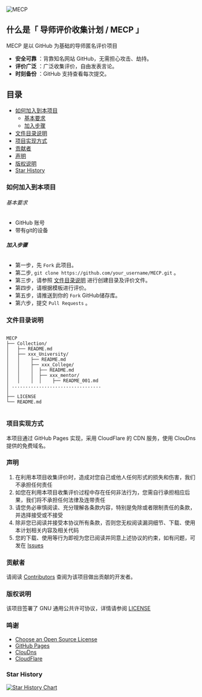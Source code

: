 
![MECP](https://socialify.git.ci/MEC-Program/MECP/image?description=1&forks=1&issues=1&name=1&owner=1&pattern=Diagonal%20Stripes&pulls=1&stargazers=1&theme=Dark)

## 什么是「 导师评价收集计划 / MECP 」

MECP 是以 GitHub 为基础的导师匿名评价项目

- **安全可靠** ：背靠知名网站 GitHub，无需担心攻击、劫持。
- **评价广泛** ：广泛收集评价，自由发表言论。
- **时刻备份** ：GitHub 支持查看每次提交。

## 目录

- [如何加入到本项目](#如何加入到本项目)
  - [基本要求](#基本要求)
  - [加入步骤](#加入步骤)
- [文件目录说明](#文件目录说明)
- [项目实现方式](#项目实现方式)
- [贡献者](#贡献者)
- [声明](#声明)
- [版权说明](#版权说明)
- [Star History](#star-history)

### 如何加入到本项目


###### 基本要求
- GitHub 账号
- 带有git的设备

###### **加入步骤**

- 第一步，先 `Fork` 此项目。
- 第二步, `git clone https://github.com/your_username/MECP.git` 。 
- 第三步，请参照 [文件目录说明](#文件目录说明) 进行创建目录及评价文件。
- 第四步，请根据模板进行评价。
- 第五步，请推送到你的 `Fork` GitHub储存库。
- 第六步，提交 `Pull Requests` 。


### 文件目录说明

```

MECP
├── Collection/
│   ├── README.md
│   ├── xxx_University/
│   │    ├── README.md
│   │    ├── xxx_College/
│   │    │  ├── README.md
│   │    │  ├── xxx_mentor/
│   │    │  │    ├── README_001.md
│ .................................     
│  
├── LICENSE
└── README.md
   

```
### 项目实现方式

本项目通过 GitHub Pages 实现，采用 CloudFlare 的 CDN 服务，使用 ClouDns 提供的免费域名。

### 声明

1. 在利用本项目收集评价时，造成对您自己或他人任何形式的损失和伤害，我们不承担任何责任
2. 如您在利用本项目收集评价过程中存在任何非法行为，您需自行承担相应后果，我们将不承担任何法律及连带责任
3. 请您务必审慎阅读、充分理解各条款内容，特别是免除或者限制责任的条款，并选择接受或不接受
4. 除非您已阅读并接受本协议所有条款，否则您无权阅读漏洞细节、下载、使用本计划相关内容及相关代码
5. 您的下载、使用等行为即视为您已阅读并同意上述协议的约束，如有问题，可发在 [Issues](https://github.com/MEC-Program/MECP/issues)

### 贡献者

请阅读 [Contributors](https://github.com/MEC-Program/MECP/graphs/contributors) 查阅为该项目做出贡献的开发者。


### 版权说明

该项目签署了 GNU 通用公共许可协议，详情请参阅 [LICENSE](https://github.com/MEC-Program/MECP/blob/main/LICENSE)


### 鸣谢

- [Choose an Open Source License](https://choosealicense.com)
- [GitHub Pages](https://pages.github.com)
- [ClouDns](https://www.cloudns.net/)
- [CloudFlare](https://www.cloudflare.com)

### Star History

[![Star History Chart](https://api.star-history.com/svg?repos=MEC-Program/MECP&type=Date)](https://star-history.com/#MEC-Program/MECP&Date)
